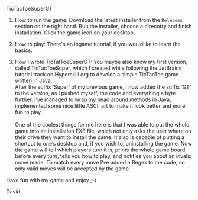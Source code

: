 TicTacToeSuperGT

1. How to run the game:
Download the latest installer from the `Releases` section on the right hand.
Run the installer, choose a direcotry and finish installation.
Click the game icon on your desktop.
 
2. How to play:
There's an ingame tutorial, if you wouldlike to learn the basics. 
 
3. How I wrote TicTatToeSuperGT:
You maybe also know my first version, called TicTacToeSuper, which I created while following the JetBrains tutorial track on Hyperskill.org to develop a simple TicTacToe game written in Java.</br>
After the suffix ‘Super’ of my previous game, I now added the suffix ‘GT’ to the version, as I pushed myself, the code and everything a byte further. I’ve managed to wrap my head around methods in Java, implemented some nice little ASCII art to make it look better and more fun to play. </br></br>
One of the coolest things for me here is that I was able to put the whole game into an installation EXE file, which not only asks the user where on their drive they want to install the game. It also is capable of putting a shortcut to one’s desktop and, if you wish to, uninstalling the game.
Now the game will tell which players turn it is, prints the whole game board before every turn, tells you how to play, and notifies you about an invalid move made. To match every move I've added a Regex to the code, so only valid moves will be accepted by the game.
 
Have fun with my game and enjoy ;-)
 
David
